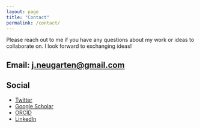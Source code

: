```yaml
---
layout: page
title: "Contact"
permalink: /contact/
---
```

Please reach out to me if you have any questions about my work or ideas to collaborate on. I look forward to exchanging ideas!

Email: [j.neugarten@gmail.com](mailto:j.neugarten@gmail.com)
---

## Social

- [Twitter](https://twitter.com/julia_neugarten)
- [Google Scholar](https://scholar.google.com/citations?user=G9nvUmkAAAAJ&hl=nl)
- [ORCID](https://orcid.org/0000-0003-3314-9445)
- [LinkedIn](https://www.linkedin.com/in/julia-neugarten-510830123/)
